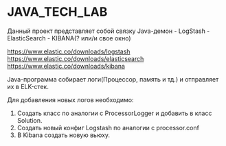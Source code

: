# JAVA_TECH_LAB

Данный проект представляет собой связку
Java-демон  -   LogStash    -   ElasticSearch   -   KIBANA(? или/и свое окно)

https://www.elastic.co/downloads/logstash  
https://www.elastic.co/downloads/elasticsearch  
https://www.elastic.co/downloads/kibana

Java-программа собирает логи(Процессор, память и тд.) и отправляет их в ELK-стек.

Для добавления новых логов необходимо:
1) Cоздать класс по аналогии с ProcessorLogger и добавить в класс Solution.
2) Создать новый конфиг Logstash по аналогии с processor.conf
3) В Kibana создать новую вьюху.

